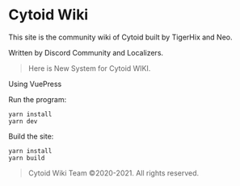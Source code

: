# Cytoid Wiki

This site is the community wiki of Cytoid built by TigerHix and Neo.

Written by Discord Community and Localizers.

> Here is New System for Cytoid WIKI.

Using VuePress

Run the program:
```
yarn install
yarn dev
```

Build the site:
```
yarn install
yarn build
```

> Cytoid Wiki Team ©2020-2021. All rights reserved.
